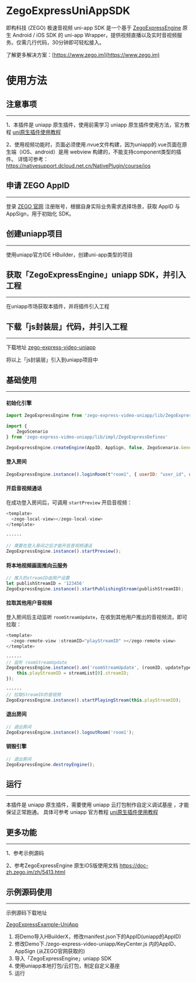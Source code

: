 # ZegoExpressUniAppSDK

即构科技 (ZEGO) 极速音视频 uni-app SDK 是一个基于 [ZegoExpressEngine](https://doc-zh.zego.im/zh/693.html) 原生 Android / iOS SDK 的 uni-app Wrapper，提供视频直播以及实时音视频服务。仅需几行代码，30分钟即可轻松接入。

了解更多解决方案：[https://www.zego.im](https://www.zego.im)
# 使用方法

## 注意事项
---
1、本插件是 uniapp 原生插件，使用前需学习 uniapp 原生插件使用方法，官方教程 [uni原生插件使用教程](https://nativesupport.dcloud.net.cn/NativePlugin/use/use)

2、使用视频功能时，页面必须使用.nvue文件构建，因为uniapp的.vue页面在原生端（iOS、android）是用 webview 构建的，不能支持component类型的插件。
详情可参考：https://nativesupport.dcloud.net.cn/NativePlugin/course/ios

## 申请 ZEGO AppID
---
登录 [ZEGO 官网](https://www.zego.im) 注册账号，根据自身实际业务需求选择场景，获取 AppID 与 AppSign，用于初始化 SDK。

## 创建uniapp项目
---
使用uniapp官方IDE HBuilder，创建uni-app类型的项目

## 获取「ZegoExpressEngine」uniapp SDK，并引入工程
---
在uniapp市场获取本插件，并将插件引入工程

## 下载「js封装层」代码，并引入工程
---
下载地址
[zego-express-video-uniapp](http://storage.zego.im/express/video/uniapp/zego-express-video-uniapp.zip)

将以上「js封装层」引入到uniapp项目中

 ## 基础使用
 ---
#### 初始化引擎
```javascript
import ZegoExpressEngine from 'zego-express-video-uniapp/lib/ZegoExpressEngine';

import {
    ZegoScenario
} from 'zego-express-video-uniapp/lib/impl/ZegoExpressDefines'

ZegoExpressEngine.createEngine(AppID, AppSign, false, ZegoScenario.General);
```

#### 登入房间
```javascript
ZegoExpressEngine.instance().loginRoom(t"room1", { userID: "user_id", userName: "user_name" });
```

#### 开启音视频通话
在成功登入房间后，可调用 `startPreview` 开启音视频：
```javascript
<template>
  <zego-local-view></zego-local-view>
</template>
 
······

// 需要在登入房间之后才能开启音视频通话
ZegoExpressEngine.instance().startPreview();
```

#### 将本地视频画面推向云服务
```javascript
// 推入的streamID由用户设置
let publishStreamID = '123456'
ZegoExpressEngine.instance().startPublishingStream(publishStreamID);
```

#### 拉取其他用户音视频
登入房间后主动监听 `roomStreamUpdate`，在收到其他用户推出的音视频流，即可拉取：
```javascript
<template>
  <zego-remote-view :streamID="playStreamID" ></zego-remote-view>
</template>

······
// 监听 roomStreamUpdate
ZegoExpressEngine.instance().on('roomStreamUpdate', (roomID, updateType, streamList) => {
    this.playStreamID = streamList[0].streamID;
});

······
// 拉取StreamID的音视频
ZegoExpressEngine.instance().startPlayingStream(this.playStreamID); 
```

#### 退出房间
```javascript
// 退出房间
ZegoExpressEngine.instance().logoutRoom('room1');
```

#### 销毁引擎
```javascript
// 退出房间
ZegoExpressEngine.destroyEngine();
```

## 运行
---
本插件是 uniapp 原生插件，需要使用 uniapp 云打包制作自定义调试基座 ，才能保证正常跑通。
具体可参考 uniapp 官方教程 [uni原生插件使用教程](https://nativesupport.dcloud.net.cn/NativePlugin/use/use)


## 更多功能
---
1、参考示例源码

2、参考ZegoExpressEngine 原生iOS版使用文档 https://doc-zh.zego.im/zh/5413.html

## 示例源码使用
---
示例源码下载地址

[ZegoExpressExample-UniApp](http://storage.zego.im/express/example/uniapp/ZegoExpressExample-UniApp.zip)

1. 将Demo导入HBuilderX，修改manifest.json下的AppID(uniapp的AppID)
2. 修改Demo下./zego-express-video-uniapp/KeyCenter.js 内的AppID、AppSign     (从ZEGO官网获取的)
3. 导入「ZegoExpressEngine」uniapp SDK
4. 使用uniapp本地打包/云打包，制定自定义基座
5. 运行